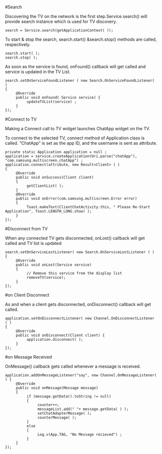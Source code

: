 #Search

Discovering the TV on the network is the first step.Service.search() will provide search instance which is used for TV discovery.


	search = Service.search(getApplicationContext( ));

 

To start & stop the search, search.start() &search.stop() methods are called, respectively.


	search.start( );
	search.stop( );




As soon as the service is found, onFound() callback will get called and  service is updated in the TV List.

 
	search.setOnServiceFoundListener ( new Search.OnServiceFoundListener( )
	{
	     @Override
	     public void onFound( Service service) {
	          updateTVList(service) ;
	     }
	});
 

#Connect to TV

Making a Connect call to TV widget launches ChatApp widget on the TV.

To connect to the selected TV, connect method of Application class is called. “ChatApp” is set as the app ID, and the username is sent as attribute.


	private static Application application = null ;
	application = service.createApplication(Uri.parse("chatApp"), "com.samsung.multiscreen.chatApp") ;
	application.connect(attribute, new Result<Client> ( )
	{
	     @Override
	     public void onSuccess(Client client)
	     {
	          getClientList( );
	     }
	     @Override
	     public void onError(com.samsung.multiscreen.Error error)
	     {
	          Toast.makeText(ClientChatActivity.this, " Please Re-Start Application", Toast.LENGTH_LONG.show( );
	     }
	});
 

#Disconnect from TV

 When any connected TV gets disconnected, onLost() callback will get called and TV list is updated


	search.setOnServiceLostListener( new Search.OnServiceLostListener ( )
	{
	     @Override
	     public void onLost(Service service)
	     {
	          // Remove this service from the display list
	          removeTV(service);
	     }
	});
 

#on Client Disconnect

As and when a client gets disconnected, onDisconnect() callback will get called.


	application.setOnDisconnectListener( new Channel.OnDisconnectListener ( )
	{
	     @Override
	     public void onDisconnect(Client client) {
	          application.disconnect( );
	     }
	});
 

#on Message Received

OnMessage() callback gets called whenever a message is received.

 
	application.addOnMessageListener("say", new Channel.OnMessageListener( ) {
	     @Override
	     public void onMessage(Message message)
	     {
	          if (message.getData().toString != null)
	          {
	               counter++;
	               messageList.add(" "+ message.getData( ) );
	               setChatAdapterMessage( );
	               counterMessage( );
	          }
	          else
	          {
	               Log.v(App.TAG, "No Message recieved") ;
	          }
	     }
	});
 
